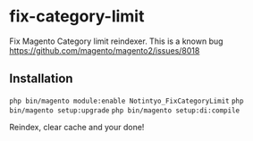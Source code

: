 # fix-category-limit
Fix Magento Category limit reindexer.
This is a known bug 
https://github.com/magento/magento2/issues/8018


## Installation


`php bin/magento module:enable Notintyo_FixCategoryLimit`
`php bin/magento setup:upgrade`
`php bin/magento setup:di:compile`

Reindex, clear cache and your done!
